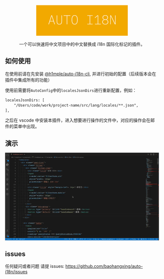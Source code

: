 <br />

<p align="center">
<img src="./images/logo.png" style="width:300px" />
</p>

<p align="center">
一个可以快速将中文项目中的中文替换成 i18n 国际化标记的插件。
</p>

## 如何使用

在使用前请在先安装 [@h1mple/auto-i18n-cli](https://github.com/baohangxing/auto-i18n/blob/main/packages/cli/README.md), 并进行初始的配置（后续版本会在插件中集成所有的功能）

使用前需要将`AutoConfig`中的`localesJsonDirs`进行重新配置，例如：

```txt
localesJsonDirs: [
    "/Users/code/work/project-name/src/lang/locales/**.json",
],
```

之后在 vscode 中安装本插件，进入想要进行操作的文件中，对应的操作会在邮件的菜单中出现。

## 演示

![example](./images/example.gif)

## issues

任何疑问或者问题 请提 issues: <https://github.com/baohangxing/auto-i18n/issues>
